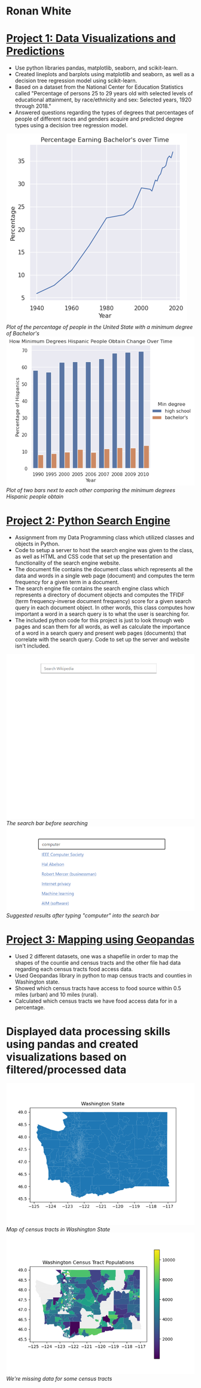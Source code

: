 # Ronan White

# [Project 1: Data Visualizations and Predictions](https://github.com/rpwhite02/Portfolio/tree/main/Project1)
* Use python libraries pandas, matplotlib, seaborn, and scikit-learn.
* Created lineplots and barplots using matplotlib and seaborn, as well as a decision tree regression model using scikit-learn.
* Based on a dataset from the National Center for Education Statistics called "Percentage of persons 25 to 29 years old with
selected levels of educational attainment, by race/ethnicity and sex: Selected years, 1920 through 2018."
* Answered questions regarding the types of degrees that percentages of people of different races and genders acquire and predicted
degree types using a decision tree regression model.

![](/images/lineplot.png)
*Plot of the percentage of people in the United State with a minimum degree of Bachelor's*
![](/images/hispanicplot.png)
*Plot of two bars next to each other comparing the minimum degrees Hispanic people obtain*

# [Project 2: Python Search Engine](https://github.com/rpwhite02/Portfolio/tree/main/Project2)
* Assignment from my Data Programming class which utilized classes and objects in Python.
* Code to setup a server to host the search engine was given to the class, as well as HTML and CSS
code that set up the presentation and functionality of the search engine website.
* The document file contains the document class which represents all the data and words in a
single web page (document) and computes the term frequency for a given term in a document.
* The search engine file contains the search engine class which represents a directory of document
objects and computes the TFIDF (term frequency-inverse document frequency) score for a given
search query in each document object. In other words, this class computes how important a word
in a search query is to what the user is searching for.
* The included python code for this project is just to look through web pages and scan them for all words, as
well as calculate the importance of a word in a search query and present web pages (documents) that
correlate with the search query. Code to set up the server and website isn't included.

![](/images/searchbar.png)
*The search bar before searching*
![](/images/searchresults.png)
*Suggested results after typing "computer" into the search bar*

# [Project 3: Mapping using Geopandas](https://github.com/rpwhite02/Portfolio/blob/main/Project%203/code.py)
* Used 2 different datasets, one was a shapefile in order to map the shapes of the countie and census tracts and
the other file had data regarding each census tracts food access data.
* Used Geopandas library in python to map census tracts and counties in Washington state.
* Showed which census tracts have access to food source within 0.5 miles (urban) and 10 miles (rural).
* Calculated which census tracts we have food access data for in a percentage.
# Displayed data processing skills using pandas and created visualizations based on filtered/processed data

![](/images/censustractmap.png)
*Map of census tracts in Washington State*
![](/images/censustractpopulations.png)
*We're missing data for some census tracts*
